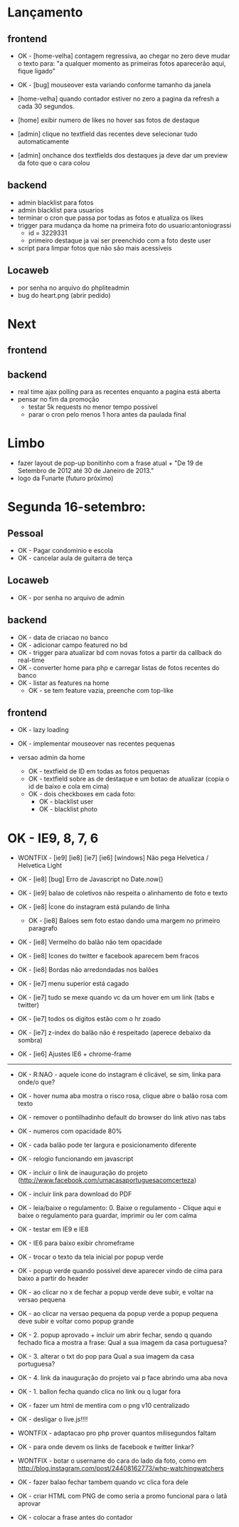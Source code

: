 Lançamento
====================

frontend
------
- OK - [home-velha] contagem regressiva, ao chegar no zero deve mudar o texto para:
  "a qualquer momento as primeiras fotos aparecerão aqui, fique ligado"
- OK - [bug] mouseover esta variando conforme tamanho da janela

- [home-velha] quando contador estiver no zero a pagina da refresh a cada 30 segundos.
- [home] exibir numero de likes no hover sas fotos de destaque
- [admin] clique no textfield das recentes deve selecionar tudo automaticamente
- [admin] onchance dos textfields dos destaques ja deve dar um preview da foto que o cara colou

backend
------
- admin blacklist para fotos
- admin blacklist para usuarios
- terminar o cron que passa por todas as fotos e atualiza os likes
- trigger para mudança da home na primeira foto do usuario:antoniograssi
  - id = 3229331
  - primeiro destaque ja vai ser preenchido com a foto deste user
- script para limpar fotos que não são mais acessíveis


Locaweb
-------
- por senha no arquivo do phpliteadmin
- bug do heart.png (abrir pedido)






Next
=====

frontend
---------

backend
-------
- real time ajax polling para as recentes enquanto a pagina está aberta
- pensar no fim da promoção
  - testar 5k requests no menor tempo possivel
  - parar o cron pelo menos 1 hora antes da paulada final


Limbo
=====
- fazer layout de pop-up bonitinho com a frase atual + "De 19 de Setembro de 2012 até 30 de Janeiro de 2013."
- logo da Funarte (futuro próximo)







































Segunda 16-setembro:
====================

Pessoal
-------
- OK - Pagar condominio e escola
- OK - cancelar aula de guitarra de terça

Locaweb
-------

- OK - por senha no arquivo de admin

backend
------
- OK - data de criacao no banco
- OK - adicionar campo featured no bd
- OK - trigger para atualizar bd com novas fotos a partir da callback do real-time
- OK - converter home para php e carregar listas de fotos recentes do banco
- OK - listar as features na home
  - OK - se tem feature vazia, preenche com top-like


frontend
------
- OK - lazy loading
- OK - implementar mouseover nas recentes pequenas


- versao admin da home
  - OK - textfield de ID em todas as fotos pequenas
  - OK - textfield sobre as de destaque e um botao de atualizar (copia o id de baixo e cola em cima)
  - OK - dois checkboxes em cada foto:
    - OK - blacklist user
    - OK - blacklist photo























































OK - IE9, 8, 7, 6
=================

- WONTFIX - [ie9] [ie8] [ie7] [ie6] [windows] Não pega Helvetica / Helvetica Light

- OK - [ie8] [bug] Erro de Javascript no Date.now()
- OK - [ie9] balao de coletivos não respeita o alinhamento de foto e texto
- OK - [ie8] Ícone do instagram está pulando de linha
  - OK - [ie8] Baloes sem foto estao dando uma margem no primeiro paragrafo
- OK - [ie8] Vermelho do balão não tem opacidade
- OK - [ie8] Icones do twitter e facebook aparecem bem fracos
- OK - [ie8] Bordas não arredondadas nos balões
- OK - [ie7] menu superior está cagado
- OK - [ie7] tudo se mexe quando vc da um hover em um link (tabs e twitter)
- OK - [ie7] todos os digitos estão com o hr zoado
- OK - [ie7] z-index do balão não é respeitado (aperece debaixo da sombra)
- OK - [ie6] Ajustes IE6 + chrome-frame

* * *

- OK - R:NAO - aquele icone do instagram é clicável, se sim, linka para onde/o que?
- OK - hover numa aba mostra o risco rosa, clique abre o balão rosa com texto
- OK - remover o pontilhadinho default do browser do link ativo nas tabs
- OK - numeros com opacidade 80%
- OK - cada balão pode ter largura e posicionamento diferente
- OK - relogio funcionando em javascript
- OK - incluir o link de inauguração do projeto (http://www.facebook.com/umacasaportuguesacomcerteza)
- OK - incluir link para download do PDF
- OK - leia/baixe o regulamento: 0. Baixe o regulamento - Clique aqui e baixe o regulamento para guardar, imprimir ou ler com calma
- OK - testar em IE9 e IE8
- OK - IE6 para baixo exibir chromeframe
- OK - trocar o texto da tela inicial por popup verde
- OK - popup verde quando possivel deve aparecer vindo de cima para baixo a partir do header
- OK - ao clicar no x de fechar a popup verde deve subir, e voltar na versao pequena
- OK - ao clicar na versao pequena da popup verde a popup pequena deve subir e voltar como popup grande
- OK - 2. popup aprovado + incluir um abrir fechar, sendo q quando fechado fica a mostra a frase: Qual a sua imagem da casa portuguesa?
- OK - 3. alterar o txt do pop para Qual a sua imagem da casa portuguesa?
- OK - 4. link da inauguração do projeto vai p face abrindo uma aba nova
- OK - 1. ballon fecha quando clica no link ou q lugar fora
- OK - fazer um html de mentira com o png v10 centralizado


- OK - desligar o live.js!!!!
- WONTFIX - adaptacao pro php prover quantos milisegundos faltam
- OK - para onde devem os links de facebook e twitter linkar?
- WONTFIX - botar o username do cara do lado da foto, como em http://blog.instagram.com/post/24408162773/whp-watchingwatchers
- OK - fazer balao fechar tambem quando vc clica fora dele

- OK - criar HTML com PNG de como seria a promo funcional para o Iatã aprovar
- OK - colocar a frase antes do contador



























